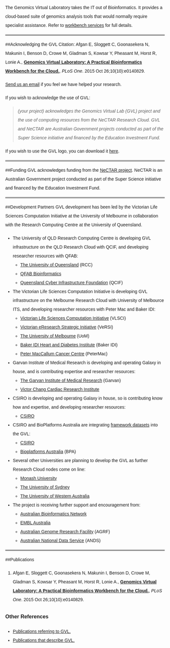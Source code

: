 <style>
  code {
    color: #777777;
  }
  body {
    line-height: 2;
    font-family: "Helvetica";
  }
  hr {
    border-top: 3px solid #C0C0C0;
  }
</style>

The Genomics Virtual Laboratory takes the IT out of Bioinformatics. It provides a cloud-based suite of genomics analysis tools that would normally require specialist assistance. Refer to [workbench services](/workbench-services) for full details.

* * *


##Acknowledging the GVL
Citation: Afgan E, Sloggett C, Goonasekera N, Makunin I, Benson D, Crowe M, Gladman S, Kowsar Y, Pheasant M, Horst R, Lonie A., **[Genomics Virtual Laboratory: A Practical Bioinformatics Workbench for the Cloud.](http://journals.plos.org/plosone/article?id=10.1371/journal.pone.0140829)**, *PLoS One*. 2015 Oct 26;10(10):e0140829.

[Send us an email](mailto:help@genome.edu.au) if you feel we have helped your research.

If you wish to acknowledge the use of GVL:

>*(your project) acknowledges the Genomics Virtual Lab (GVL) project and the use of computing resources from the NeCTAR Research Cloud. GVL and NeCTAR are Australian Government projects conducted as part of the Super Science initiative and financed by the Education Investment Fund.*

If you wish to use the GVL logo, you can download it [here](https://build1.braembl.org.au/wp-content/uploads/2016/03/GVLlogo.png).

* * *

##Funding
GVL acknowledges funding from the [NeCTAR project](https://www.nectar.org.au/). NeCTAR is an Australian Government project conducted as part of the Super Science initiative and financed by the Education Investment Fund.

* * *

##Development Partners
GVL development has been led by the Victorian Life Sciences Computation Initiative at the University of Melbourne in collaboration with the Research Computing Centre at the University of Queensland.

*   The University of QLD Research Computing Centre is developing GVL infrastructure on the QLD Research Cloud with QCIF, and developing researcher resources with QFAB:
    *   [The University of Queensland](http://www.rcc.uq.edu.au/) (RCC)
    *   [QFAB Bioinformatics](http://www.qfab.org/)
    *   [Queensland Cyber Infrastructure Foundation](http://www.qcif.edu.au/) (QCIF)
*   The Victorian Life Sciences Computation Initiative is developing GVL infrastructure on the Melbourne Research Cloud with University of Melbource ITS, and developing researcher resources with Peter Mac and Baker IDI:
    *   [Victorian Life Sciences Computation Initiative](http://www.vlsci.org.au) (VLSCI)
    *   [Victorian eResearch Strategic Initiative](http://versi.edu.au/) (VeRSI)
    *   [The University of Melbourne](http://www.unimelb.edu.au/) (UoM)
    *   [Baker IDI Heart and Diabetes Institute](http://www.bakeridi.edu.au/) (Baker IDI)
    *   [Peter MacCallum Cancer Centre](http://www.petermac.org/) (PeterMac)
*   Garvan Institute of Medical Research is developing and operating Galaxy in house, and is contributing expertise and researcher resources:
    *   [The Garvan Institute of Medical Research](http://garvan.org.au/) (Garvan)
    *   [Victor Chang Cardiac Research Institute](http://www.victorchang.edu.au/)
*   CSIRO is developing and operating Galaxy in house, so is contributing know how and expertise, and developing researcher resources:
    *   [CSIRO](http://www.csiro.au/)
*   CSIRO and BioPlatforms Australia are integrating [framework datasets](http://www.bioplatforms.com.au/special-initiatives) into the GVL:
    *   [CSIRO](http://www.csiro.au/)
    *   [Bioplatforms Australia](http://www.bioplatforms.com.au/) (BPA)
*   Several other Universities are planning to develop the GVL as further Research Cloud nodes come on line:
    *   [Monash University](http://www.monash.edu.au/)
    *   [The University of Sydney](http://sydney.edu.au/)
    *   [The University of Western Australia](http://www.uwa.edu.au/)
*   The project is receiving further support and encouragement from:
    *   [Australian Bioinformatics Network](http://australianbioinformatics.net/)
    *   [EMBL Australia](http://www.embl.org.au/)
    *   [Australian Genome Research Facility](http://www.agrf.org.au/) (AGRF)
    *   [Australian National Data Service](http://www.ands.org.au/) (ANDS)

* * *

##Publications
1. Afgan E, Sloggett C, Goonasekera N, Makunin I, Benson D, Crowe M, Gladman S, Kowsar Y, Pheasant M, Horst R, Lonie A., **[Genomics Virtual Laboratory: A Practical Bioinformatics Workbench for the Cloud.](http://journals.plos.org/plosone/article?id=10.1371/journal.pone.0140829)**, *PLoS One*. 2015 Oct 26;10(10):e0140829.

### Other References
* [Publications referring to GVL.](http://www.citeulike.org/group/18537/tag/gvl_use)
* [Publications that describe GVL.](http://www.citeulike.org/group/18537/tag/gvl_methods)
